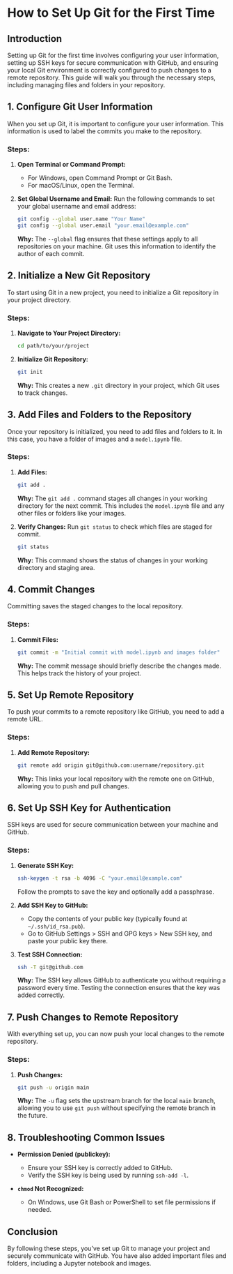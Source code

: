 # How to Set Up Git for the First Time

## Introduction

Setting up Git for the first time involves configuring your user information, setting up SSH keys for secure communication with GitHub, and ensuring your local Git environment is correctly configured to push changes to a remote repository. This guide will walk you through the necessary steps, including managing files and folders in your repository.

## 1. Configure Git User Information

When you set up Git, it is important to configure your user information. This information is used to label the commits you make to the repository.

### Steps:

1. **Open Terminal or Command Prompt:**
   - For Windows, open Command Prompt or Git Bash.
   - For macOS/Linux, open the Terminal.

2. **Set Global Username and Email:**
   Run the following commands to set your global username and email address:

   ```bash
   git config --global user.name "Your Name"
   git config --global user.email "your.email@example.com"
   ```

   **Why:** The `--global` flag ensures that these settings apply to all repositories on your machine. Git uses this information to identify the author of each commit.

## 2. Initialize a New Git Repository

To start using Git in a new project, you need to initialize a Git repository in your project directory.

### Steps:

1. **Navigate to Your Project Directory:**
   ```bash
   cd path/to/your/project
   ```

2. **Initialize Git Repository:**
   ```bash
   git init
   ```

   **Why:** This creates a new `.git` directory in your project, which Git uses to track changes.

## 3. Add Files and Folders to the Repository

Once your repository is initialized, you need to add files and folders to it. In this case, you have a folder of images and a `model.ipynb` file.

### Steps:

1. **Add Files:**
   ```bash
   git add .
   ```

   **Why:** The `git add .` command stages all changes in your working directory for the next commit. This includes the `model.ipynb` file and any other files or folders like your images.

2. **Verify Changes:**
   Run `git status` to check which files are staged for commit.

   ```bash
   git status
   ```

   **Why:** This command shows the status of changes in your working directory and staging area.

## 4. Commit Changes

Committing saves the staged changes to the local repository.

### Steps:

1. **Commit Files:**
   ```bash
   git commit -m "Initial commit with model.ipynb and images folder"
   ```

   **Why:** The commit message should briefly describe the changes made. This helps track the history of your project.

## 5. Set Up Remote Repository

To push your commits to a remote repository like GitHub, you need to add a remote URL.

### Steps:

1. **Add Remote Repository:**
   ```bash
   git remote add origin git@github.com:username/repository.git
   ```

   **Why:** This links your local repository with the remote one on GitHub, allowing you to push and pull changes.

## 6. Set Up SSH Key for Authentication

SSH keys are used for secure communication between your machine and GitHub.

### Steps:

1. **Generate SSH Key:**
   ```bash
   ssh-keygen -t rsa -b 4096 -C "your.email@example.com"
   ```
   Follow the prompts to save the key and optionally add a passphrase.

2. **Add SSH Key to GitHub:**
   - Copy the contents of your public key (typically found at `~/.ssh/id_rsa.pub`).
   - Go to GitHub Settings > SSH and GPG keys > New SSH key, and paste your public key there.

3. **Test SSH Connection:**
   ```bash
   ssh -T git@github.com
   ```

   **Why:** The SSH key allows GitHub to authenticate you without requiring a password every time. Testing the connection ensures that the key was added correctly.

## 7. Push Changes to Remote Repository

With everything set up, you can now push your local changes to the remote repository.

### Steps:

1. **Push Changes:**
   ```bash
   git push -u origin main
   ```

   **Why:** The `-u` flag sets the upstream branch for the local `main` branch, allowing you to use `git push` without specifying the remote branch in the future.

## 8. Troubleshooting Common Issues

- **Permission Denied (publickey):**
  - Ensure your SSH key is correctly added to GitHub.
  - Verify the SSH key is being used by running `ssh-add -l`.

- **`chmod` Not Recognized:**
  - On Windows, use Git Bash or PowerShell to set file permissions if needed.

## Conclusion

By following these steps, you’ve set up Git to manage your project and securely communicate with GitHub. You have also added important files and folders, including a Jupyter notebook and images.

